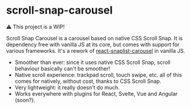 # scroll-snap-carousel

:warning: This project is a WIP!

Scroll Snap Carousel is a carousel based on native CSS Scroll Snap.
It is dependency free with vanilla JS at its core, but comes with support for various frameworks.
It's a rework of [react-snaplist-carousel](https://github.com/luispuig/react-snaplist-carousel) in vanilla JS.

- Smoother than ever: since it uses native CSS Scroll Snap, scroll behaviour basically can't be smoother!
- Native scroll experience: trackpad scroll, touch swipe, etc. all of this comes for natively, without cost, thanks to CSS Scroll Snap.
- Very lightweight: it really doesn't do much.
- Works everywhere with plugins for React, Svelte, Vue and Angular (soon?).
